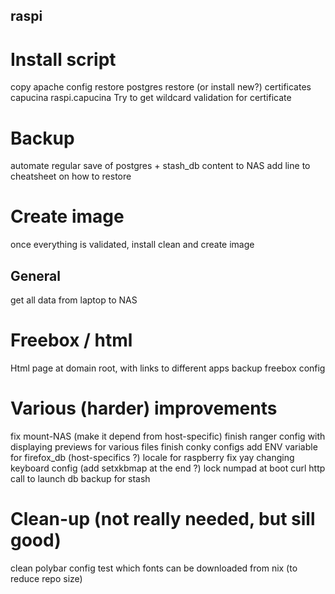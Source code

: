 ## raspi
# Install script
copy apache config
restore postgres
restore (or install new?) certificates
    capucina
    raspi.capucina
Try to get wildcard validation for certificate
# Backup
automate regular save of postgres + stash_db content to NAS
    add line to cheatsheet on how to restore
# Create image
once everything is validated, install clean and create image

## General
get all data from laptop to NAS
# Freebox / html
Html page at domain root, with links to different apps
backup freebox config

# Various (harder) improvements
fix mount-NAS (make it depend from host-specific)
finish ranger config with displaying previews for various files
finish conky configs
add ENV variable for firefox_db (host-specifics ?)
locale for raspberry
fix yay changing keyboard config (add setxkbmap at the end ?)
lock numpad at boot
curl http call to launch db backup for stash

# Clean-up (not really needed, but sill good)
clean polybar config
test which fonts can be downloaded from nix (to reduce repo size)
